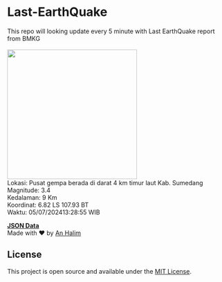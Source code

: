 # Last-EarthQuake
This repo will looking update every 5 minute with Last EarthQuake report from BMKG
<br>
<br>
<img src="https://static.bmkg.go.id/20240705132855.mmi.jpg" width="300"/>
<br>
Lokasi: Pusat gempa berada di darat 4 km timur laut Kab. Sumedang <br>
Magnitude: 3.4 <br>
Kedalaman: 9 Km <br>
Koordinat: 6.82 LS 107.93 BT <br>
Waktu: 05/07/202413:28:55 WIB <br>

<a href="./data/data.json">**JSON Data**</a>
<br>
Made with ❤️ by <a href="https://github.com/an-halim">An Halim</a>
## License

This project is open source and available under the [MIT License](LICENSE).
